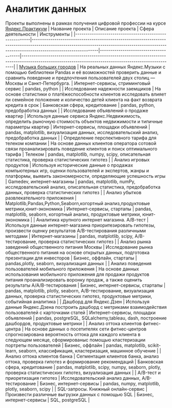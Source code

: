 # Аналитик данных
Проекты выполнены в рамках получения цифровой профессии на курсе [Яндекс.Практикум](https://practicum.yandex.ru/data-analyst/)
| Название проекта                                       | Описание проекта                                                                                                                                                                           | Сфера деятельности                    | Инструменты                                                                                                                                            |
|--------------------------------------------------------|--------------------------------------------------------------------------------------------------------------------------------------------------------------------------------------------|---------------------------------------|--------------------------------------------------------------------------------------------------------------------------------------------------------|
| [Музыка больших городов](https://github.com/psvitsin/Data-Analyst/blob/main/01_Музыка%20больших%20городов.ipynb)                                 | На реальных данных Яндекс.Музыки c помощью библиотеки Pandas и её возможностей проверить данные и сравнить поведение и предпочтения пользователей двух столиц — Москвы и Санкт-Петербурга. | Интернет-сервисы, стриминговый сервис | pandas, python                                                                                                                                         |
| Исследование надежности заемщиков                      | На основе статистики о платёжеспособности клиентов исследовать влияет ли семейное положение и количество детей клиента на факт возврата кредита в срок                                     | Банковская сфера, кредитование        | pandas, python, предобработка данных                                                                                                                   |
| Исследование объявлений о продаже квартир              | Используя данные сервиса Яндекс.Недвижимость, определить рыночную стоимость объектов недвижимости и типичные параметры квартир                                                             | Интернет-сервисы, площадки объявлений | pandas, matplotlib, визуализация данных, исследовательский анализ, предобработка данных                                                                |
| Определение перспективного тарифа для телеком компании | На основе данных клиентов оператора сотовой связи проанализировать поведение клиентов и поиск оптимального тарифа                                                                          | Телеком                               | pandas, matplotlib, numpy, scipy, описательная статистика, проверка статистических гипотез                                                             |
| Анализ игровых продуктов                               | Используя исторические данные о продажах компьютерных игр, оценки пользователей и экспертов, жанры и платформы, выявить закономерности, определяющие успешность игры                       | Gamedev, интернет-магазины            | pandas, matplotlib, numPy, исследовательский анализ, описательная статистика, предобработка данных, проверка статистических гипотез                    |
| Анализ убытков развлекательного приложения            | Matplotlib,Pandas,Python,Seaborn,когортный анализ,продуктовые метрики,юнит-экономика                                                                                                       | Интернет-сервисы, стартапы            | pandas, matplotlib, seaborn, когортный анализ, продуктовые метрики, юнит-экономика                                                                     |
| Аналитика крупного интернет магазина. А/В-тест         | Используя данные интернет-магазина приоритезировать гипотезы, произвести оценку результатов A/B-тестирования различными методами                                                           | Интернет-магазины                     | pandas, matplotlib, scipy, A/B-тестирование, проверка статистических гипотез                                                                           |
| Анализ рынка заведений общественного питания Москвы    | Исследование рынка общественного питания на основе открытых данных, подготовка презентации для инвесторов                                                                                  | Бизнес, оффлайн, стартапы             | pandas,plotly, seaborn, визуализация данных                                                                                                            |
| Анализ поведения пользователей мобильного приложения   | На основе данных использования мобильного приложения для продажи продуктов питания проанализировать воронку продаж, а также оценить результаты A/A/B-тестирования                          | Бизнес, интернет-сервисы, стартапы    | pandas, matplotlib, plotly, seaborn, A/B-тестирование, визуализация данных, проверка статистических гипотез, продуктовые метрики, событийная аналитика |
| Дашборд для Яндекс.Дзен                                | Используя данные Яндекс.Дзена построить дашборд с метриками взаимодействия пользователей с карточками статей                                                                               | Интернет-сервисы, площадки объявлений | pandas, postgreSQL, SQLalchemy,tableau, dash, построение дашбордов, продуктовые метрики                                                                |
| Анализ оттока клиентов фитнес-центра                   | На основе данных о посетителях сети фитнес-центров спрогнозирована вероятность оттока для каждого клиента в следующем месяце, сформированыс помощью кластеризации портреты пользователей   | Бизнес, оффлайн                       | pandas, matplotlib, scikit-learn, seaborn, классификация, кластеризация, машинное обучение                                                             |
| Анализ оттока клиентов банка                           | Сегментация клиентов банка, анализ оттока, проверка гипотез и формирование рекомендаций                                                                                                    | Банковская сфера, кредитование        | pandas, matplotlib, scipy, numpy, seaborn, plotly, проверка статистических гипотез, визуализация данных                                                |
| A/B-тест и приоретизация гипотез                       | Исследовательский анализ данных, A/B-тестирование                                                                                                                                          | Бизнес, интернет-сервисы              | pandas, numpy, matplotlib, plotly, seaborn, scipy                                                                                                      |
| SQL-запросы. Книжный онлайн-сервис                     | Произвести различные выгрузки данных с помощью SQL                                                                                                                                         | Бизнес, интернет-сервисы              | SQL, postgreSQL                                                                                                                                        |
